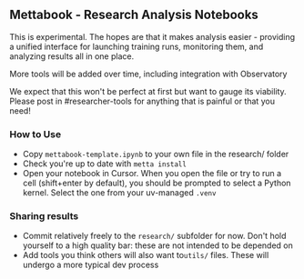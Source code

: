 ## Mettabook - Research Analysis Notebooks

This is experimental. The hopes are that it makes analysis easier - providing a unified interface for launching training runs, monitoring them, and analyzing results all in one place.

More tools will be added over time, including integration with Observatory

We expect that this won't be perfect at first but want to gauge its viability. Please post in #researcher-tools for anything that is painful or that you need!

### How to Use

- Copy `mettabook-template.ipynb` to your own file in the research/ folder
- Check you're up to date with `metta install`
- Open your notebook in Cursor. When you open the file or try to run a cell (shift+enter by default), you should be prompted to select a Python kernel. Select the one from your uv-managed `.venv`

### Sharing results
- Commit relatively freely to the `research/` subfolder for now. Don't hold yourself to a high quality bar: these are not intended to be depended on
- Add tools you think others will also want to`utils/` files. These will undergo a more typical dev process
